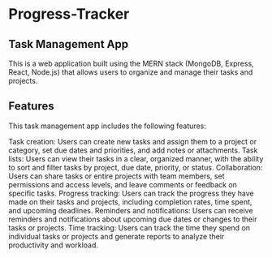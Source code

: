 
# Progress-Tracker

## Task Management App
This is a web application built using the MERN stack (MongoDB, Express, React, Node.js) that allows users to organize and manage their tasks and projects.

## Features
This task management app includes the following features:

Task creation: Users can create new tasks and assign them to a project or category, set due dates and priorities, and add notes or attachments.
Task lists: Users can view their tasks in a clear, organized manner, with the ability to sort and filter tasks by project, due date, priority, or status.
Collaboration: Users can share tasks or entire projects with team members, set permissions and access levels, and leave comments or feedback on specific tasks.
Progress tracking: Users can track the progress they have made on their tasks and projects, including completion rates, time spent, and upcoming deadlines.
Reminders and notifications: Users can receive reminders and notifications about upcoming due dates or changes to their tasks or projects.
Time tracking: Users can track the time they spend on individual tasks or projects and generate reports to analyze their productivity and workload.
